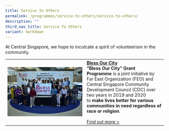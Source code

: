 ```yaml
---
title: Service To Others
permalink: /programmes/service-to-others/service-to-others/
description: ""
third_nav_title: Service To Others
variant: markdown
---
```

At Central Singapore, we hope to inculcate a spirit of volunteerism in the community.

<table border="0" width="100%">
	<tbody><tr>
		<td width="50%">
			<img src="/images/Capture.png">
		</td>
		<td width="50%">
			<a href="/programmes/service-to-others/bless-our-city"><b>Bless Our City</b></a><br>
			<b>“Bless Our City” Grant Programme</b>&nbsp;is a joint initiative by Far East Organization (FEO) and Central Singapore Community Development Council (CDC) over two years in 2019 and 2020 to&nbsp;<b>make lives better for various communities in need regardless of race or religion</b>.
			<br><br><a href="/programmes/service-to-others/bless-our-city">Find out more &gt;</a>
		</td>
	</tr>
</tbody></table>